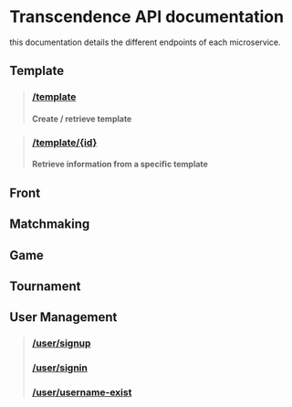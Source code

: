 # Transcendence API documentation

this documentation details the different endpoints of each microservice.

## Template

> ### [/template](Template_api_Documentation.md#template)
>
> #### Create / retrieve template

> ### [/template/{id}](Template-API-Documentation.md#templateid)
> 
> #### Retrieve information from a specific template

## Front

## Matchmaking

## Game

## Tournament

## User Management
> ### [/user/signup](../user_management/doc/User_management.md#signup)
> ### [/user/signin](../user_management/doc/User_management.md#signin)
> ### [/user/username-exist](../user_management/doc/User_management.md#username-exist)

